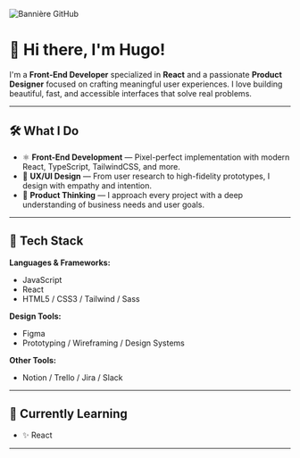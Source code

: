 ![Bannière GitHub](img/banniere_github_hugo.png)

# 👋 Hi there, I'm Hugo!

I'm a **Front-End Developer** specialized in **React** and a passionate **Product Designer** focused on crafting meaningful user experiences. I love building beautiful, fast, and accessible interfaces that solve real problems.

---

## 🛠️ What I Do

- ⚛️ **Front-End Development** — Pixel-perfect implementation with modern React, TypeScript, TailwindCSS, and more.
- 🎨 **UX/UI Design** — From user research to high-fidelity prototypes, I design with empathy and intention.
- 🧠 **Product Thinking** — I approach every project with a deep understanding of business needs and user goals.

---

## 🚀 Tech Stack

**Languages & Frameworks:**

- JavaScript
- React
- HTML5 / CSS3 / Tailwind / Sass

**Design Tools:**

- Figma
- Prototyping / Wireframing / Design Systems

**Other Tools:**

- Notion / Trello / Jira / Slack

---

## 🌱 Currently Learning

- ✨ React

---
